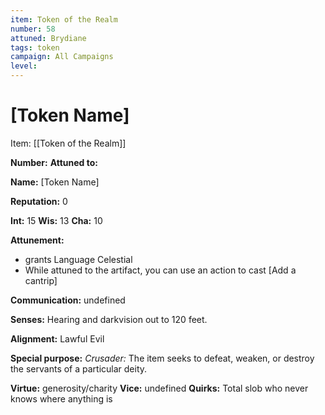 ```yaml
---
item: Token of the Realm
number: 58
attuned: Brydiane
tags: token
campaign: All Campaigns
level:
---
```

# [Token Name]



Item: [[Token of the Realm]]

**Number:** 
**Attuned to:**

**Name:** [Token Name]

**Reputation:** 0

**Int:** 15
**Wis:** 13
**Cha:** 10

**Attunement:**
* grants Language Celestial
* While attuned to the artifact, you can use an action to cast [Add a cantrip]

**Communication:** undefined

**Senses:** Hearing and darkvision out to 120 feet.

**Alignment:** Lawful Evil

**Special purpose:** _Crusader:_ The item seeks to defeat, weaken, or destroy the servants of a particular deity.

**Virtue:** generosity/charity
**Vice:** undefined
**Quirks:** Total slob who never knows where anything is